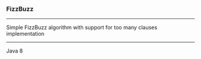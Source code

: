 ### FizzBuzz

---
Simple FizzBuzz algorithm with support for too many clauses implementation

---
Java 8
